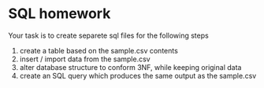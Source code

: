 # SQL homework

Your task is to create separete sql files for the following steps

1. create a table based on the sample.csv contents
1. insert / import data from the sample.csv
1. alter database structure to conform 3NF, while keeping original data
1. create an SQL query which produces the same output as the sample.csv
